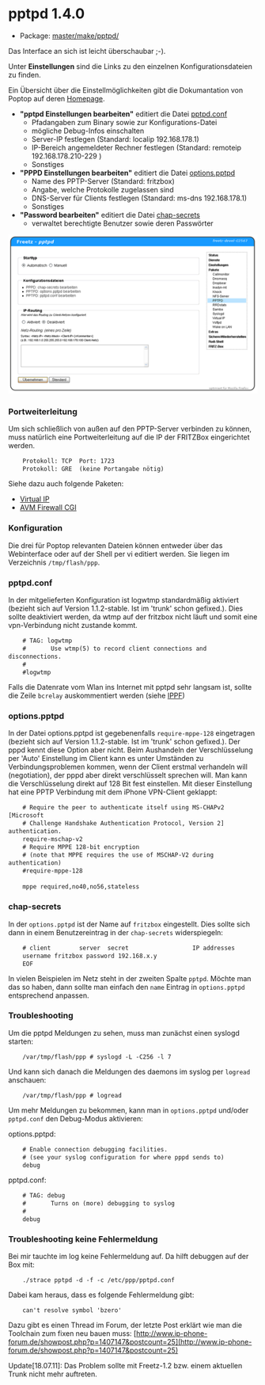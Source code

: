 # pptpd 1.4.0
 - Package: [master/make/pptpd/](https://github.com/Freetz-NG/freetz-ng/tree/master/make/pptpd/)

Das Interface an sich ist leicht überschaubar ;-).

Unter **Einstellungen** sind die Links zu den einzelnen
Konfigurationsdateien zu finden.

Ein Übersicht über die Einstellmöglichkeiten gibt die Dokumantation von
Poptop auf deren
[Homepage](http://poptop.sourceforge.net/dox/).

-   **"pptpd Einstellungen bearbeiten"** editiert die Datei
    [pptpd.conf](http://poptop.sourceforge.net/dox/pptpd.conf.txt)
    -   Pfadangaben zum Binary sowie zur Konfigurations-Datei
    -   mögliche Debug-Infos einschalten
    -   Server-IP festlegen (Standard: localip 192.168.178.1)
    -   IP-Bereich angemeldeter Rechner festlegen (Standard: remoteip
        192.168.178.210-229 )
    -   Sonstiges
-   **"PPPD Einstellungen bearbeiten"** editiert die Datei
    [options.pptpd](http://poptop.sourceforge.net/dox/options.pptpd.txt)
    -   Name des PPTP-Server (Standard: fritzbox)
    -   Angabe, welche Protokolle zugelassen sind
    -   DNS-Server für Clients festlegen (Standard: ms-dns
        192.168.178.1)
    -   Sonstiges
-   **"Password bearbeiten"** editiert die Datei
    [chap-secrets](http://poptop.sourceforge.net/dox/chap-secrets.txt)
    -   verwaltet berechtigte Benutzer sowie deren Passwörter

[![pptpd Einstellungen](../screenshots/38_md.png)](../screenshots/38.png)

### Portweiterleitung

Um sich schließlich von außen auf den PPTP-Server verbinden zu können,
muss natürlich eine Portweiterleitung auf die IP der FRITZBox
eingerichtet werden.

```
	Protokoll: TCP  Port: 1723
	Protokoll: GRE  (keine Portangabe nötig)
```

Siehe dazu auch folgende Paketen:

-   [Virtual IP](virtualip-cgi.md)
-   [AVM Firewall CGI](avm-firewall.md)

### Konfiguration

Die drei für Poptop relevanten Dateien können entweder über das
Webinterface oder auf der Shell per vi editiert
werden. Sie liegen im Verzeichnis `/tmp/flash/ppp`.

### pptpd.conf

In der mitgelieferten Konfiguration ist logwtmp standardmäßig aktiviert
(bezieht sich auf Version 1.1.2-stable. Ist im 'trunk' schon
gefixed.). Dies sollte deaktiviert werden, da wtmp auf der fritzbox
nicht läuft und somit eine vpn-Verbindung nicht zustande kommt.

```
	# TAG: logwtmp
	#       Use wtmp(5) to record client connections and disconnections.
	#
	#logwtmp
```

Falls die Datenrate vom Wlan ins Internet mit pptpd sehr langsam ist,
sollte die Zeile `bcrelay` auskommentiert werden (siehe
[IPPF](http://www.ip-phone-forum.de/showthread.php?t=201539))

### options.pptpd

In der Datei options.pptpd ist gegebenenfalls `require-mppe-128`
eingetragen (bezieht sich auf Version 1.1.2-stable. Ist im 'trunk'
schon gefixed.). Der pppd kennt diese Option aber nicht. Beim Aushandeln
der Verschlüsselung per 'Auto' Einstellung im Client kann es unter
Umständen zu Verbindungsproblemen kommen, wenn der Client erstmal
verhandeln will (negotiation), der pppd aber direkt verschlüsselt
sprechen will. Man kann die Verschlüsselung direkt auf 128 Bit fest
einstellen. Mit dieser Einstellung hat eine PPTP Verbindung mit dem
iPhone VPN-Client geklappt:

```
	# Require the peer to authenticate itself using MS-CHAPv2 [Microsoft
	# Challenge Handshake Authentication Protocol, Version 2] authentication.
	require-mschap-v2
	# Require MPPE 128-bit encryption
	# (note that MPPE requires the use of MSCHAP-V2 during authentication)
	#require-mppe-128

	mppe required,no40,no56,stateless
```

### chap-secrets

In der `options.pptpd` ist der Name auf `fritzbox` eingestellt. Dies
sollte sich dann in einem Benutzereintrag in der `chap-secrets`
widerspiegeln:

```
	# client        server  secret                  IP addresses
	username fritzbox password 192.168.x.y
	EOF
```

In vielen Beispielen im Netz steht in der zweiten Spalte `pptpd`. Möchte
man das so haben, dann sollte man einfach den `name` Eintrag in
`options.pptpd` entsprechend anpassen.

### Troubleshooting

Um die pptpd Meldungen zu sehen, muss man zunächst einen syslogd
starten:

```
	/var/tmp/flash/ppp # syslogd -L -C256 -l 7
```

Und kann sich danach die Meldungen des daemons im syslog per `logread`
anschauen:

```
	/var/tmp/flash/ppp # logread
```

Um mehr Meldungen zu bekommen, kann man in `options.pptpd` und/oder
`pptpd.conf` den Debug-Modus aktivieren:

options.pptpd:

```
	# Enable connection debugging facilities.
	# (see your syslog configuration for where pppd sends to)
	debug
```

pptpd.conf:

```
	# TAG: debug
	#       Turns on (more) debugging to syslog
	#
	debug
```

### Troubleshooting keine Fehlermeldung

Bei mir tauchte im log keine Fehlermeldung auf. Da hilft debuggen auf
der Box mit:

```
	./strace pptpd -d -f -c /etc/ppp/pptpd.conf
```

Dabei kam heraus, dass es folgende Fehlermeldung gibt:

```
	can't resolve symbol 'bzero'
```

Dazu gibt es einen Thread im Forum, der letzte Post erklärt wie man die
Toolchain zum fixen neu bauen muss:
[http://www.ip-phone-forum.de/showpost.php?p=1407147&postcount=25](http://www.ip-phone-forum.de/showpost.php?p=1407147&postcount=25)

Update[18.07.11]: Das Problem sollte mit Freetz-1.2 bzw. einem
aktuellen Trunk nicht mehr auftreten.

